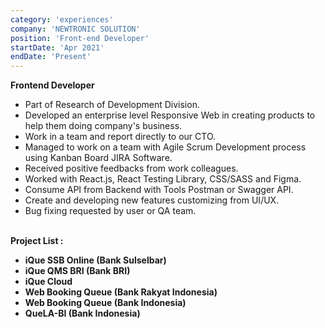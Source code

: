 ```yaml
---
category: 'experiences'
company: 'NEWTRONIC SOLUTION'
position: 'Front-end Developer'
startDate: 'Apr 2021'
endDate: 'Present'
---
```

<p style="text-align: justify;">
<b>Frontend Developer</b>
<ul>
<li>Part of Research of Development Division.</li>
<li>Developed an enterprise level Responsive Web in creating products to help them doing company's business. </li> 
<li>Work in a team and report directly to our CTO.</li>
<li>Managed to work on a team with Agile Scrum Development process using Kanban Board JIRA Software.</li>
<li>Received positive feedbacks from work colleagues.</li>
<li>Worked with React.js, React Testing Library, CSS/SASS and Figma.</li>
<li>Consume API from Backend with Tools Postman or Swagger API.</li>
<li>Create and developing new features customizing from UI/UX.</li>
<li>Bug fixing requested by user or QA team.</li>
</ul>
<br><b>Project List :
<ul>
<li>iQue SSB Online (Bank Sulselbar)</li>
<li>iQue QMS BRI (Bank BRI)</li>
<li>iQue Cloud</li>
<li>Web Booking Queue (Bank Rakyat Indonesia)</li>
<li>Web Booking Queue (Bank Indonesia)</li>
<li>QueLA-BI (Bank Indonesia)</li>
</ul>
</p>


